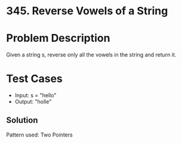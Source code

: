 # 345. Reverse Vowels of a String

# Problem Description

Given a string s, reverse only all the vowels in the string and return it.

# Test Cases

- Input: s = "hello"
- Output: "holle"

## Solution

Pattern used: Two Pointers